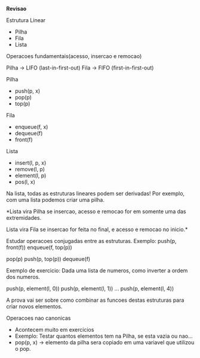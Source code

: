 **Revisao**

Estrutura Linear

- Pilha
- Fila
- Lista

Operacoes fundamentais(acesso, insercao e remocao)

Pilha ->  LIFO  (last-in-first-out)
Fila  ->  FIFO  (first-in-first-out)

Pilha
- push(p, x)
- pop(p)
- top(p)

Fila
- enqueue(f, x)
- dequeue(f)
- front(f)

Lista
- insert(l, p, x)
- remove(l, p)
- element(l, p)
- pos(l, x)

Na lista, todas as estruturas lineares podem ser derivadas!
Por exemplo, com uma lista podemos criar uma pilha.


*Lista vira Pilha se insercao, acesso e remocao for em somente uma das
extremidades.

Lista vira Fila se insercao for feita no final, e acesso e remocao no
inicio.*

Estudar operacoes conjugadas entre as estruturas.
Exemplo:
push(p, front(f))
enqueue(f, top(p))

pop(p)
push(p, top(p))
dequeue(f)

Exemplo de exercicio: Dada uma lista de numeros, como inverter a ordem
dos numeros.

push(p, element(l, 0))
push(p, element(l, 1))
...
push(p, element(l, 4))

A prova vai ser sobre como combinar as funcoes destas estruturas para
criar novos elementos.

Operacoes nao canonicas
- Acontecem muito em exercicios
- Exemplo: Testar quantos elementos tem na Pilha, se esta vazia ou
  nao...
- pop(p, x) -> elemento da pilha sera copiado em uma variavel que
  utilizou o pop.

















